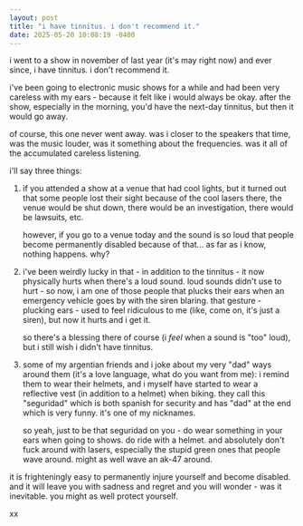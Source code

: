 ```yaml
---
layout: post
title: "i have tinnitus. i don't recommend it."
date: 2025-05-20 10:08:19 -0400
---
```


i went to a show in november of last year (it's may right now) and ever since, i have tinnitus. i don't recommend it.

i've been going to electronic music shows for a while and had been very careless with my ears - because it felt like i would always be okay. after the show, especially in the morning, you'd have the next-day tinnitus, but then it would go away.

of course, this one never went away. was i closer to the speakers that time, was the music louder, was it something about the frequencies. was it all of the accumulated careless listening.

i'll say three things:

1. if you attended a show at a venue that had cool lights, but it turned out that some people lost their sight because of the cool lasers there, the venue would be shut down, there would be an investigation, there would be lawsuits, etc.

    however, if you go to a venue today and the sound is so loud that people become permanently disabled because of that... as far as i know, nothing happens. why?

2. i've been weirdly lucky in that - in addition to the tinnitus - it now physically hurts when there's a loud sound. loud sounds didn't use to hurt - so now, i am one of those people that plucks their ears when an emergency vehicle goes by with the siren blaring. that gesture - plucking ears - used to feel ridiculous to me (like, come on, it's just a siren), but now it hurts and i get it.

    so there's a blessing there of course (i _feel_ when a sound is "too" loud), but i still wish i didn't have tinnitus.

3. some of my argentian friends and i joke about my very "dad" ways around them (it's a love language, what do you want from me): i remind them to wear their helmets, and i myself have started to wear a reflective vest (in addition to a helmet) when biking. they call this "seguridad" which is both spanish for security and has "dad" at the end which is very funny. it's one of my nicknames.

    so yeah, just to be that seguridad on you - do wear something in your ears when going to shows. do ride with a helmet. and absolutely don't fuck around with lasers, especially the stupid green ones that people wave around. might as well wave an ak-47 around.

it is frighteningly easy to permanently injure yourself and become disabled. and it will leave you with sadness and regret and you will wonder - was it inevitable. you might as well protect yourself.

xx
